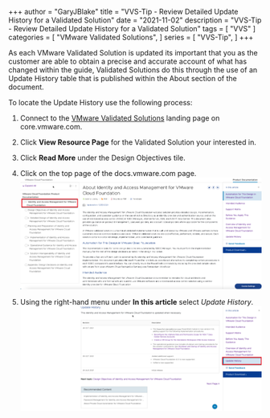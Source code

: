 +++
author = "GaryJBlake"
title = "VVS-Tip - Review Detailed Update History for a Validated Solution"
date = "2021-11-02"
description = "VVS-Tip - Review Detailed Update History for a Validated Solution"
tags = [
    "VVS"
]
categories = [
    "VMware Validated Solutions",
]
series = [
    "VVS-Tip",
]
+++

As each VMware Validated Solution is updated its important that you as the customer are able to obtain a precise and accurate account of what has changed within the guide, Validated Solutions do this through the use of an Update History table that is published within the About section of the document.

To locate the Update History use the following process:

1. Connect to the [VMware Validated Solutions](https://core.vmware.com/vmware-validated-solutions) landing page on core.vmware.com.

2. Click **View Resource Page** for the Validated Solution your interested in.

3. Click **Read More** under the Design Objectives tile.

4. Click on the top page of the docs.vmware.com page.
![](/images/vvs-tip-03-image01.png)

5. Using the right-hand menu under **In this article** select *Update History*.
![](/images/vvs-tip-03-image02.png)